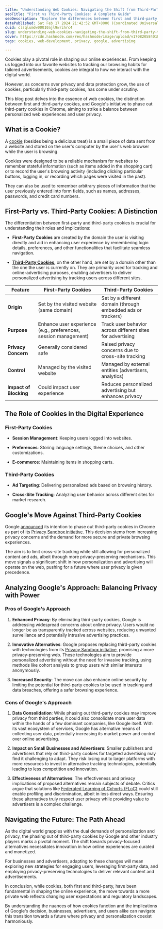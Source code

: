 ```yaml
---
title: "Understanding Web Cookies: Navigating the Shift from Third-Party Tracking to Enhanced Privacy"
seoTitle: "First vs Third-Party Cookies: A Complete Guide"
seoDescription: "Explore the differences between first and third-party cookies, their uses, and the impact of Google's privacy changes on web browsing and advertising."
datePublished: Sat Feb 17 2024 21:42:52 GMT+0000 (Coordinated Universal Time)
cuid: clsqlumdw00010ajl9wrihrc4
slug: understanding-web-cookies-navigating-the-shift-from-third-party-tracking-to-enhanced-privacy
cover: https://cdn.hashnode.com/res/hashnode/image/upload/v1708205840185/6203cb2d-5fd6-4684-aba5-ec53926a6aea.webp
tags: cookies, web-development, privacy, google, advertising

---
```


Cookies play a pivotal role in shaping our online experiences. From keeping us logged into our favorite websites to tracking our browsing habits for tailored advertisements, cookies are integral to how we interact with the digital world.

However, as concerns over privacy and data protection grow, the use of cookies, particularly third-party cookies, has come under scrutiny.

This blog post delves into the essence of web cookies, the distinction between first and third-party cookies, and Google's initiative to phase out third-party cookies in Chrome, aiming to strike a balance between personalized web experiences and user privacy.

## What is a Cookie?

A [cookie](https://en.wikipedia.org/wiki/HTTP_cookie) (besides being a delicious treat) is a small piece of data sent from a website and stored on the user's computer by the user's web browser while the user is browsing.

Cookies were designed to be a reliable mechanism for websites to remember stateful information (such as items added in the shopping cart) or to record the user's browsing activity (including clicking particular buttons, logging in, or recording which pages were visited in the past).

They can also be used to remember arbitrary pieces of information that the user previously entered into form fields, such as names, addresses, passwords, and credit card numbers.

## First-Party vs. Third-Party Cookies: A Distinction

The differentiation between first-party and third-party cookies is crucial for understanding their roles and implications:

* **First-Party Cookies** are created by the domain the user is visiting directly and aid in enhancing user experience by remembering login details, preferences, and other functionalities that facilitate seamless navigation.
    
* [**Third-Party Cookies**](https://en.wikipedia.org/wiki/Third-party_cookies), on the other hand, are set by a domain other than the one the user is currently on. They are primarily used for tracking and online-advertising purposes, enabling advertisers to deliver personalized advertising by tracking users across different sites.
    

| Feature | First-Party Cookies | Third-Party Cookies |
| --- | --- | --- |
| **Origin** | Set by the visited website (same domain) | Set by a different domain (through embedded ads or trackers) |
| **Purpose** | Enhance user experience (e.g., preferences, session management) | Track user behavior across different sites for advertising |
| **Privacy Concern** | Generally considered safe | Raised privacy concerns due to cross-site tracking |
| **Control** | Managed by the visited website | Managed by external entities (advertisers, analytics) |
| **Impact of Blocking** | Could impact user experience | Reduces personalized advertising but enhances privacy |

## The Role of Cookies in the Digital Experience

### First-Party Cookies

* **Session Management**: Keeping users logged into websites.
    
* **Preferences**: Storing language settings, theme choices, and other customizations.
    
* **E-commerce**: Maintaining items in shopping carts.
    

### Third-Party Cookies

* **Ad Targeting**: Delivering personalized ads based on browsing history.
    
* **Cross-Site Tracking**: Analyzing user behavior across different sites for market research.
    

## Google's Move Against Third-Party Cookies

Google [announced](https://blog.google/products/chrome/privacy-sandbox-tracking-protection/) its intention to phase out third-party cookies in Chrome as part of its [Privacy Sandbox initiative](https://privacysandbox.com). This decision stems from increasing privacy concerns and the demand for more secure and private browsing experiences.

The aim is to limit cross-site tracking while still allowing for personalized content and ads, albeit through more privacy-preserving mechanisms. This move signals a significant shift in how personalization and advertising will operate on the web, pushing for a future where user privacy is given precedence.

## **Analyzing Google's Approach: Balancing Privacy with Power**

### Pros of Google's Approach

1. **Enhanced Privacy**: By eliminating third-party cookies, Google is addressing widespread concerns about online privacy. Users would no longer be as transparently tracked across websites, reducing unwanted surveillance and potentially intrusive advertising practices.
    
2. **Innovative Alternatives**: Google proposes replacing third-party cookies with technologies from its [Privacy Sandbox initiative](https://en.wikipedia.org/wiki/Privacy_Sandbox), promising a more privacy-preserving web. These technologies aim to provide personalized advertising without the need for invasive tracking, using methods like cohort analysis to group users with similar interests anonymously.
    
3. **Increased Security**: The move can also enhance online security by limiting the potential for third-party cookies to be used in tracking and data breaches, offering a safer browsing experience.
    

### Cons of Google's Approach

1. **Data Consolidation**: While phasing out third-party cookies may improve privacy from third parties, it could also consolidate more user data within the hands of a few dominant companies, like Google itself. With its vast ecosystem of services, Google has alternative means of collecting user data, potentially increasing its market power and control over online advertising.
    
2. **Impact on Small Businesses and Advertisers**: Smaller publishers and advertisers that rely on third-party cookies for targeted advertising may find it challenging to adapt. They risk losing out to larger platforms with more resources to invest in alternative tracking technologies, potentially leading to less competition and innovation.
    
3. **Effectiveness of Alternatives**: The effectiveness and privacy implications of proposed alternatives remain subjects of debate. Critics argue that solutions like [Federated Learning of Cohorts (FLoC)](https://en.wikipedia.org/wiki/Federated_Learning_of_Cohorts) could still enable profiling and discrimination, albeit in less direct ways. Ensuring these alternatives truly respect user privacy while providing value to advertisers is a complex challenge.
    

## Navigating the Future: The Path Ahead

As the digital world grapples with the dual demands of personalization and privacy, the phasing out of third-party cookies by Google and other industry players marks a pivotal moment. The shift towards privacy-focused alternatives necessitates innovation in how online experiences are curated and monetized.

For businesses and advertisers, adapting to these changes will mean exploring new strategies for engaging users, leveraging first-party data, and employing privacy-preserving technologies to deliver relevant content and advertisements.

In conclusion, while cookies, both first and third-party, have been fundamental in shaping the online experience, the move towards a more private web reflects changing user expectations and regulatory landscapes.

By understanding the nuances of how cookies function and the implications of Google's decision, businesses, advertisers, and users alike can navigate this transition towards a future where privacy and personalization coexist harmoniously.